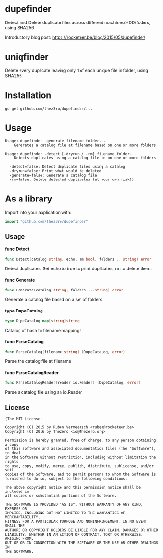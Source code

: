 # dupefinder

Detect and Delete duplicate files across different machines/HDD/foders, using SHA256

Introductory blog post: https://rocketeer.be/blog/2015/05/dupefinder/

# uniqfinder

Delete every duplicate leaving only 1 of each unique file in folder, using SHA256

# Installation
```
go get github.com/thez3ro/dupefinder/...
```

# Usage

```
Usage: dupefinder -generate filename folder...
    Generates a catalog file at filename based on one or more folders

Usage: dupefinder -detect [-dryrun / -rm] filename folder...
    Detects duplicates using a catalog file in on one or more folders

  -detect=false: Detect duplicate files using a catalog
  -dryrun=false: Print what would be deleted
  -generate=false: Generate a catalog file
  -rm=false: Delete detected duplicates (at your own risk!)
```

# As a library

Import into your application with:

```go
import "github.com/thez3ro/dupefinder"
```

## Usage

#### func  Detect

```go
func Detect(catalog string, echo, rm bool, folders ...string) error
```
Detect duplicates. Set echo to true to print duplicates, rm to delete them.

#### func  Generate

```go
func Generate(catalog string, folders ...string) error
```
Generate a catalog file based on a set of folders

#### type DupeCatalog

```go
type DupeCatalog map[string]string
```

Catalog of hash to filename mappings

#### func  ParseCatalog

```go
func ParseCatalog(filename string) (DupeCatalog, error)
```
Parse the catalog file at filename

#### func  ParseCatalogReader

```go
func ParseCatalogReader(reader io.Reader) (DupeCatalog, error)
```
Parse a catalog file using an io.Reader

## License

    (The MIT License)

    Copyright (C) 2015 by Ruben Vermeersch <ruben@rocketeer.be>
    Copyright (C) 2016 by TheZero <io@thezero.org>

    Permission is hereby granted, free of charge, to any person obtaining a copy
    of this software and associated documentation files (the "Software"), to deal
    in the Software without restriction, including without limitation the rights
    to use, copy, modify, merge, publish, distribute, sublicense, and/or sell
    copies of the Software, and to permit persons to whom the Software is
    furnished to do so, subject to the following conditions:

    The above copyright notice and this permission notice shall be included in
    all copies or substantial portions of the Software.

    THE SOFTWARE IS PROVIDED "AS IS", WITHOUT WARRANTY OF ANY KIND, EXPRESS OR
    IMPLIED, INCLUDING BUT NOT LIMITED TO THE WARRANTIES OF MERCHANTABILITY,
    FITNESS FOR A PARTICULAR PURPOSE AND NONINFRINGEMENT. IN NO EVENT SHALL THE
    AUTHORS OR COPYRIGHT HOLDERS BE LIABLE FOR ANY CLAIM, DAMAGES OR OTHER
    LIABILITY, WHETHER IN AN ACTION OF CONTRACT, TORT OR OTHERWISE, ARISING FROM,
    OUT OF OR IN CONNECTION WITH THE SOFTWARE OR THE USE OR OTHER DEALINGS IN
    THE SOFTWARE.
